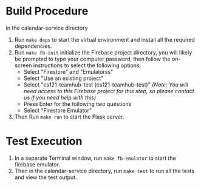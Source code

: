 # Build Procedure
In the calendar-service directory
1. Run `make deps` to start the virtual environment and install all the required dependencies.
2. Run `make fb-init` initialize the Firebase project directory, you will likely be prompted to type your computer password, then follow the on-screen instructions to select the following options:
    - Select "Firestore" and "Emulatorss"
    - Select "Use an existing project"
    - Select "cs121-teamhub-test (cs121-teamhub-test)" *(Note: You will need access to this Firebase project for this step, so please contact us if you need help with this)*
    - Press Enter for the following two questions
    - Select "Firestore Emulator"
2. Then Run `make run` to start the Flask server.

# Test Execution
1. In a separate Terminal window, run `make fb-emulator` to start the firebase emulator.
2. Then in the calendar-service directory, run `make test` to run all the tests and view the test output.